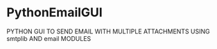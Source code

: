 # PythonEmailGUI
PYTHON GUI TO SEND EMAIL WITH MULTIPLE ATTACHMENTS USING smtplib AND email MODULES
